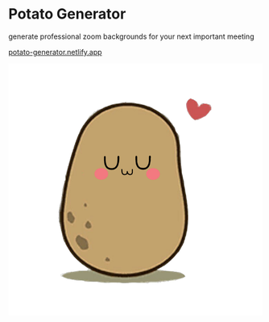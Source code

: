 # Potato Generator

generate professional zoom backgrounds for your next important meeting

[potato-generator.netlify.app](https://potato-generator.netlify.app)

![](/photos/UwUPotato.png)

